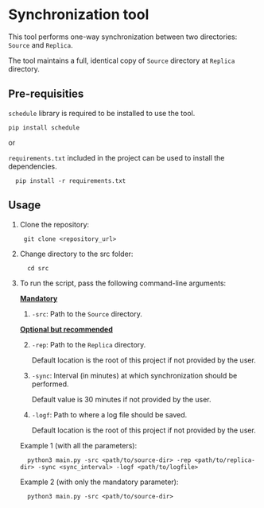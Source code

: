 # Synchronization tool
This tool performs one-way synchronization between two directories: `Source` and `Replica`.

The tool maintains a full, identical copy of `Source`
directory at `Replica` directory.

## Pre-requisities
`schedule` library is required to be installed to use the tool.

    pip install schedule

or 

`requirements.txt` included in the project can be used to install the dependencies.

      pip install -r requirements.txt

## Usage
1. Clone the repository:
    
        git clone <repository_url>

2. Change directory to the src folder:
    
         cd src

3. To run the script, pass the following command-line arguments:

   <u><strong>Mandatory</strong></u>
 
   1. `-src`: Path to the `Source` directory.

   <u><strong>Optional but recommended</strong></u>

   2. `-rep`: Path to the `Replica` directory.
   
         Default location is the root of this project if not provided by the user.

   3. `-sync`: Interval (in minutes) at which synchronization should be performed.
    
         Default value is 30 minutes if not provided by the user.

   4. `-logf`: Path to where a log file should be saved. 

         Default location is the root of this project if not provided by the user.

   Example 1 (with all the parameters):

         python3 main.py -src <path/to/source-dir> -rep <path/to/replica-dir> -sync <sync_interval> -logf <path/to/logfile>

   Example 2 (with only the mandatory parameter):

         python3 main.py -src <path/to/source-dir>
